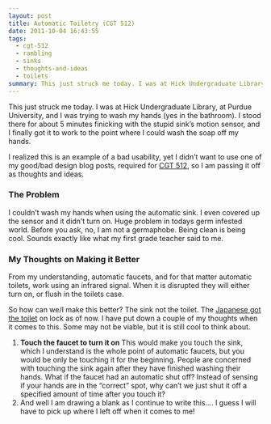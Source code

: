 ```yaml
---
layout: post
title: Automatic Toiletry (CGT 512)
date: 2011-10-04 16:43:55
tags:
  - cgt-512
  - rambling
  - sinks
  - thoughts-and-ideas
  - toilets
summary: This just struck me today. I was at Hick Undergraduate Library, at Purdue University, and I was trying to wash my hands (yes in the bathroom). I stood there for about 5 minutes finicking with the stupid sink’s motion sensor, and I finally got it to work to the point where I could wash
---
```


This just struck me today. I was at Hick Undergraduate Library, at Purdue University, and I was trying to wash my hands (yes in the bathroom). I stood there for about 5 minutes finicking with the stupid sink’s motion sensor, and I finally got it to work to the point where I could wash the soap off my hands.

I realized this is an example of a bad usability, yet I didn’t want to use one of my good/bad design blog posts, required for [CGT 512][1], so I am passing it off as thoughts and ideas.

### The Problem

I couldn’t wash my hands when using the automatic sink. I even covered up the sensor and it didn’t turn on. Huge problem in todays germ infested world. Before you ask, no, I am not a germaphobe. Being clean is being cool. Sounds exactly like what my first grade teacher said to me.

### My Thoughts on Making it Better

From my understanding, automatic faucets, and for that matter automatic toilets, work using an infrared signal. When it is disrupted they will either turn on, or flush in the toilets case.

So how can we/I make this better? The sink not the toilet. The [Japanese got the toilet][2] on lock as of now. I have put down a couple of my thoughts when it comes to this. Some may not be viable, but it is still cool to think about.

  1. **Touch the faucet to turn it on**
This would make you touch the sink, which I understand is the whole point of automatic faucets, but you would be only be touching it for the beginning. People are concerned with touching the sink again after they have finished washing their hands. What if the faucet had an automatic shut off? Instead of sensing if your hands are in the “correct” spot, why can’t we just shut it off a specified amount of time after you touch it?
  2. And well I am drawing a blank as I continue to write this…. I guess I will have to pick up where I left off when it comes to me!

   [1]: http://cgt512.wordpress.com/
   [2]: http://comsoft.org/12-high-tech-toilets-fit-for-a-geek/
